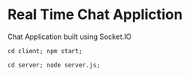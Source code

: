 # Real Time Chat Appliction
Chat Application built using Socket.IO

```
cd client; npm start;
```

```
cd server; node server.js;
```